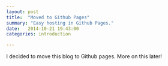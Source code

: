 ```yaml
---
layout: post
title:  "Moved to Github Pages"
summary: "Easy hosting in Github Pages."
date:   2014-10-21 19:43:00
categories: introduction

---
```


I decided to move this blog to Github pages. More on this later!
